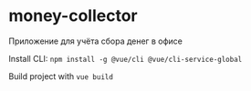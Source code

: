 # money-collector
Приложение для учёта сбора денег в офисе

Install CLI: `npm install -g @vue/cli @vue/cli-service-global`

Build project with `vue build`